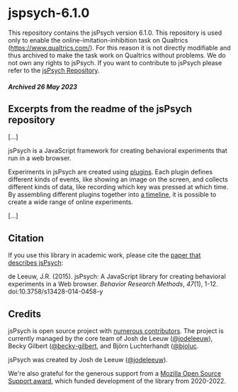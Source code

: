 # jspsych-6.1.0
This repository contains the jsPsych version 6.1.0. This repository is used only to enable the online-imitation-inhibition task on Qualtrics (https://www.qualtrics.com/). For this reason it is not directly modifiable and thus archived to make the task work on Qualtrics without problems. We do not own any rights to jsPsych. If you want to contribute to jsPsych please refer to the [jsPsych Repository](https://github.com/jspsych/jsPsych). 

##### Archived 26 May 2023

## Excerpts from the readme of the jsPsych repository

[...]

jsPsych is a JavaScript framework for creating behavioral experiments that run in a web browser. 

Experiments in jsPsych are created using [plugins](https://www.jspsych.org/7.3/overview/plugins/). Each plugin defines different kinds of events, like showing an image on the screen, and collects different kinds of data, like recording which key was pressed at which time. By assembling different plugins together into [a timeline](https://www.jspsych.org/7.3/overview/timeline/), it is possible to create a wide range of online experiments.

[...]

Citation
--------

If you use this library in academic work, please cite the [paper that describes jsPsych](http://link.springer.com/article/10.3758%2Fs13428-014-0458-y):

de Leeuw, J.R. (2015). jsPsych: A JavaScript library for creating behavioral experiments in a Web browser. *Behavior Research Methods*, _47_(1), 1-12. doi:10.3758/s13428-014-0458-y


Credits
-------

jsPsych is open source project with [numerous contributors](https://github.com/jspsych/jsPsych/graphs/contributors). The project is currently managed by the core team of Josh de Leeuw ([@jodeleeuw](https://github.com/jodeleeuw)), Becky Gilbert ([@becky-gilbert](https://github.com/becky-gilbert), and Björn Luchterhandt ([@bjoluc](https://github.com/bjoluc).

jsPsych was created by Josh de Leeuw ([@jodeleeuw](https://twitter.com/joshdeleeuw)).

We're also grateful for the generous support from a [Mozilla Open Source Support award](https://www.mozilla.org/en-US/moss/), which funded development of the library from 2020-2022.
